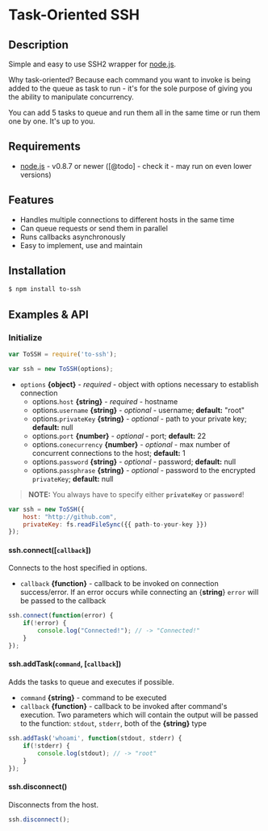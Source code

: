 # Task-Oriented SSH

## Description

Simple and easy to use SSH2 wrapper for [node.js](http://nodejs.org/).

Why task-oriented? Because each command you want to invoke is being added to the queue as task to run - it's for the sole purpose of giving you the ability to manipulate concurrency.

You can add 5 tasks to queue and run them all in the same time or run them one by one. It's up to you.

## Requirements

* [node.js](http://nodejs.org/) - v0.8.7 or newer ([@todo] - check it - may run on even lower versions)

## Features

* Handles multiple connections to different hosts in the same time
* Can queue requests or send them in parallel
* Runs callbacks asynchronously
* Easy to implement, use and maintain


## Installation

```bash
$ npm install to-ssh
```

## Examples & API

### Initialize

```javascript
var ToSSH = require('to-ssh');
```
```javascript
var ssh = new ToSSH(options);
```

- `options` **{object}** - _required_ - object with options necessary to establish connection
    - options.`host` **{string}** - _required_ - hostname
    - options.`username` **{string}** - _optional_ - username; **default:** "root"
    - options.`privateKey` **{string}** - _optional_ - path to your private key; **default:** null
    - options.`port` **{number}** - _optional_ - port; **default:** 22
    - options.`conecurrency` **{number}** - _optional_ - max number of concurrent connections to the host; **default:** 1
    - options.`password` **{string}** - _optional_ - password; **default:** null
    - options.`passphrase` **{string}** - _optional_ - password to the encrypted `privateKey`; **default:** null

> **NOTE:** You always have to specify either **`privateKey`** or **`password`**!

```javascript
var ssh = new ToSSH({
    host: "http://github.com",
    privateKey: fs.readFileSync({{ path-to-your-key }})
});
```

#### ssh.connect([`callback`])
Connects to the host specified in options.
- `callback` **{function}** - callback to be invoked on connection success/error. If an error occurs while connecting an {**string**} `error` will be passed to the callback

```javascript
ssh.connect(function(error) {
    if(!error) {
        console.log("Connected!"); // -> "Connected!"
    }
});
```

#### ssh.addTask(`command`, [`callback`])
Adds the tasks to queue and executes if possible.
- `command` **{string}** - command to be executed
- `callback` **{function}** - callback to be invoked after command's execution. Two parameters which will contain the output will be passed to the function: `stdout`, `stderr`, both of the **{string}** type

```javascript
ssh.addTask('whoami', function(stdout, stderr) {
    if(!stderr) {
        console.log(stdout); // -> "root"
    }
});
```

#### ssh.disconnect()
Disconnects from the host.

```javascript
ssh.disconnect();
```
